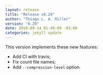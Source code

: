 ```yaml
---
layout: release
title: "Release v0.20"
author: "Thiago L. A. Miller"
version: "0.20"
date: 2018-09-14 01:49:09 -03:00
categories: jekyll update
---
```


This version implements these new features:

* Add CI with travis;
* Fix count file names;
* Add `--compression-level` option.

